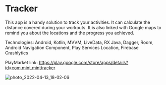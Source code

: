 # Tracker

This app is a handy solution to track your activities. It can calculate the distance covered during your workouts. It is also linked with Google maps to remind you about the locations and the progress you achieved.

Technologies:  Android, Kotlin, MVVM, LiveData, RX Java, Dagger, Room, Android Navigation Component, Play Services Location, Firebase Crashlytics

PlayMarket link: https://play.google.com/store/apps/details?id=com.mint.minttracker

![photo_2022-04-13_18-02-06](https://user-images.githubusercontent.com/87033416/163569846-6fa3d9a9-f98c-458d-a5bf-c69b1c621fe9.jpg)
